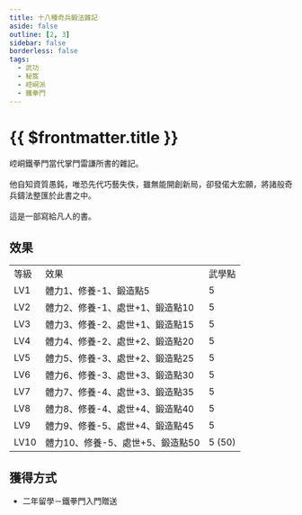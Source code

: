 ```yaml
---
title: 十八種奇兵鍛法雜記
aside: false
outline: [2, 3]
sidebar: false
borderless: false
tags:
  - 武功
  - 秘笈
  - 崆峒派
  - 鐵拳門
---
```


# {{ $frontmatter.title }}

<BookItemIcon :size="`medium`" :needLink="false" :no="8004" :style="'float: right;'" />

崆峒鐵拳門當代掌門雷謙所書的雜記。
<br><br>
他自知資質愚鈍，唯恐先代巧藝失佚，雖無能開創新局，卻發偌大宏願，將諸般奇兵鑄法整匯於此書之中。
<br><br>
這是一部寫給凡人的書。
<br clear="all" />

## 效果

<table>
    <tr>
        <td>等級</td>
        <td>效果</td>
        <td>武學點</td>
    </tr>
    <tr>
        <td>LV1</td>
        <td>體力1、修養-1、鍛造點5</td>
        <td>5</td>
    </tr>
    <tr>
        <td>LV2</td>
        <td>體力2、修養-1、處世+1、鍛造點10</td>
        <td>5</td>
    </tr>
    <tr>
        <td>LV3</td>
        <td>體力3、修養-2、處世+1、鍛造點15</td>
        <td>5</td>
    </tr>
    <tr>
        <td>LV4</td>
        <td>體力4、修養-2、處世+2、鍛造點20</td>
        <td>5</td>
    </tr>
    <tr>
        <td>LV5</td>
        <td>體力5、修養-3、處世+2、鍛造點25</td>
        <td>5</td>
    </tr>
    <tr>
        <td>LV6</td>
        <td>體力6、修養-3、處世+3、鍛造點30</td>
        <td>5</td>
    </tr>
    <tr>
        <td>LV7</td>
        <td>體力7、修養-4、處世+3、鍛造點35</td>
        <td>5</td>
    </tr>
    <tr>
        <td>LV8</td>
        <td>體力8、修養-4、處世+4、鍛造點40</td>
        <td>5</td>
    </tr>
    <tr>
        <td>LV9</td>
        <td>體力9、修養-5、處世+4、鍛造點45</td>
        <td>5</td>
    </tr>
    <tr>
        <td>LV10</td>
        <td>體力10、修養-5、處世+5、鍛造點50</td>
        <td>5 (50)</td>
    </tr>
</table>

## 獲得方式

- 二年留學－鐵拳門入門贈送
